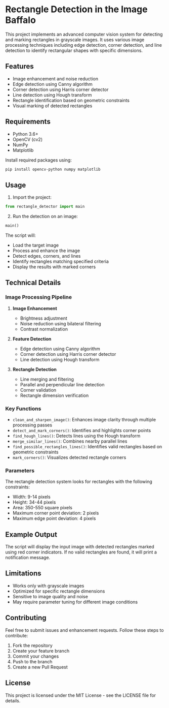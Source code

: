 # Rectangle Detection in the Image Baffalo 

This project implements an advanced computer vision system for detecting and marking rectangles in grayscale images. It uses various image processing techniques including edge detection, corner detection, and line detection to identify rectangular shapes with specific dimensions.

## Features

- Image enhancement and noise reduction
- Edge detection using Canny algorithm
- Corner detection using Harris corner detector
- Line detection using Hough transform
- Rectangle identification based on geometric constraints
- Visual marking of detected rectangles

## Requirements

- Python 3.6+
- OpenCV (cv2)
- NumPy
- Matplotlib

Install required packages using:
```bash
pip install opencv-python numpy matplotlib
```

## Usage

1. Import the project:
```python
from rectangle_detector import main
```

2. Run the detection on an image:
```python
main()
```

The script will:
- Load the target image
- Process and enhance the image
- Detect edges, corners, and lines
- Identify rectangles matching specified criteria
- Display the results with marked corners

## Technical Details

### Image Processing Pipeline

1. **Image Enhancement**
   - Brightness adjustment
   - Noise reduction using bilateral filtering
   - Contrast normalization

2. **Feature Detection**
   - Edge detection using Canny algorithm
   - Corner detection using Harris corner detector
   - Line detection using Hough transform

3. **Rectangle Detection**
   - Line merging and filtering
   - Parallel and perpendicular line detection
   - Corner validation
   - Rectangle dimension verification

### Key Functions

- `clean_and_sharpen_image()`: Enhances image clarity through multiple processing passes
- `detect_and_mark_corners()`: Identifies and highlights corner points
- `find_hough_lines()`: Detects lines using the Hough transform
- `merge_similar_lines()`: Combines nearby parallel lines
- `find_possible_rectangles_lines()`: Identifies valid rectangles based on geometric constraints
- `mark_corners()`: Visualizes detected rectangle corners

### Parameters

The rectangle detection system looks for rectangles with the following constraints:
- Width: 9-14 pixels
- Height: 34-44 pixels
- Area: 350-550 square pixels
- Maximum corner point deviation: 2 pixels
- Maximum edge point deviation: 4 pixels

## Example Output

The script will display the input image with detected rectangles marked using red corner indicators. If no valid rectangles are found, it will print a notification message.

## Limitations

- Works only with grayscale images
- Optimized for specific rectangle dimensions
- Sensitive to image quality and noise
- May require parameter tuning for different image conditions

## Contributing

Feel free to submit issues and enhancement requests. Follow these steps to contribute:

1. Fork the repository
2. Create your feature branch
3. Commit your changes
4. Push to the branch
5. Create a new Pull Request

## License

This project is licensed under the MIT License - see the LICENSE file for details.
